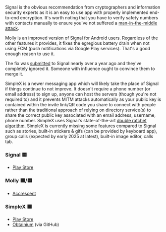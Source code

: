 Signal is the obvious recommendation from cryptographers and information security experts as it is an easy to use app with properly implemented end-to-end encryption. It's worth noting that you have to verify safety numbers with contacts manually to ensure you've not suffered a [man-in-the-middle attack](https://en.m.wikipedia.org/wiki/Man-in-the-middle_attack).



Molly is an improved version of Signal for Android users. Regardless of the other features it provides, it fixes the egregious battery drain when not using FCM (push notifications via Google Play services). That's a good enough reason to use it.

The fix was [submitted](https://github.com/signalapp/Signal-Android/pull/13337) to Signal nearly over a year ago and they've completely ignored it. Someone with influence ought to convince them to merge it.

SimpleX is a newer messaging app which will likely take the place of Signal if things continue to not improve. It doesn't require a phone number (or email address) to sign up, anyone can host the servers (though you're not required to) and it prevents MITM attacks automatically as your public key is contained within the invite link/QR code you share to connect with people rather than the traditional approach of relying on directory service(s) to share the correct public key associated with an email address, username, phone number. SimpleX uses Signal's state-of-the-art [double ratchet algorithm](https://simplex.chat/docs/glossary.html#double-ratchet-algorithm). SimpleX is currently missing some features compared to Signal such as stories, built-in stickers & gifs (can be provided by keyboard app), group calls (expected by early 2025 at latest), built-in image editor, calls tab.

### Signal 🟨
- [Play Store](https://play.google.com/store/apps/details?id=org.thoughtcrime.securesms)

### Molly 🟩/🟨
-  [Accrescent](https://accrescent.app/app/im.molly.app)

### SimpleX 🟩
- [Play Store](https://play.google.com/store/apps/details?id=chat.simplex.app)
- [Obtainium](https://apps.obtainium.imranr.dev/redirect?r=obtainium://app/%7B%22id%22%3A%22chat.simplex.app%22%2C%22url%22%3A%22https%3A%2F%2Fgithub.com%2Fsimplex-chat%2Fsimplex-chat%22%2C%22author%22%3A%22simplex-chat%22%2C%22name%22%3A%22SimpleX%22%2C%22preferredApkIndex%22%3A2%2C%22additionalSettings%22%3A%22%7B%5C%22includePrereleases%5C%22%3Afalse%2C%5C%22fallbackToOlderReleases%5C%22%3Atrue%2C%5C%22filterReleaseTitlesByRegEx%5C%22%3A%5C%22%5C%22%2C%5C%22filterReleaseNotesByRegEx%5C%22%3A%5C%22%5C%22%2C%5C%22verifyLatestTag%5C%22%3Afalse%2C%5C%22dontSortReleasesList%5C%22%3Afalse%2C%5C%22useLatestAssetDateAsReleaseDate%5C%22%3Afalse%2C%5C%22releaseTitleAsVersion%5C%22%3Afalse%2C%5C%22trackOnly%5C%22%3Afalse%2C%5C%22versionExtractionRegEx%5C%22%3A%5C%22%5C%22%2C%5C%22matchGroupToUse%5C%22%3A%5C%22%5C%22%2C%5C%22versionDetection%5C%22%3Afalse%2C%5C%22releaseDateAsVersion%5C%22%3Afalse%2C%5C%22useVersionCodeAsOSVersion%5C%22%3Afalse%2C%5C%22apkFilterRegEx%5C%22%3A%5C%22%5C%22%2C%5C%22invertAPKFilter%5C%22%3Afalse%2C%5C%22autoApkFilterByArch%5C%22%3Atrue%2C%5C%22appName%5C%22%3A%5C%22%5C%22%2C%5C%22shizukuPretendToBeGooglePlay%5C%22%3Afalse%2C%5C%22allowInsecure%5C%22%3Afalse%2C%5C%22exemptFromBackgroundUpdates%5C%22%3Afalse%2C%5C%22skipUpdateNotifications%5C%22%3Afalse%2C%5C%22about%5C%22%3A%5C%22%5C%22%7D%22%2C%22overrideSource%22%3Anull%7D) (via GitHub)
